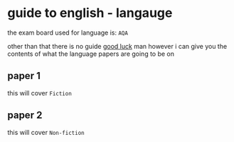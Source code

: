 # guide to english - langauge

the exam board used for language is: `AQA`

other than that there is no guide <a href="https://www.youtube.com/watch?v=rtbct2jzLBU" target="_blank">good luck</a> man however i can give you the contents of what the language papers are going to be on

## paper 1

this will cover `Fiction`

## paper 2

this will cover `Non-fiction`
